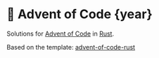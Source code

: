 # 🎄 Advent of Code {year}

Solutions for [Advent of Code](https://adventofcode.com/) in [Rust](https://www.rust-lang.org/).

Based on the template: [advent-of-code-rust](https://github.com/fspoettel/advent-of-code-rust)
